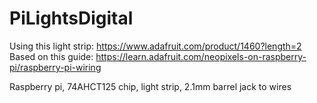 # PiLightsDigital

Using this light strip: https://www.adafruit.com/product/1460?length=2
Based on this guide: https://learn.adafruit.com/neopixels-on-raspberry-pi/raspberry-pi-wiring

Raspberry pi, 74AHCT125 chip, light strip, 2.1mm barrel jack to wires
